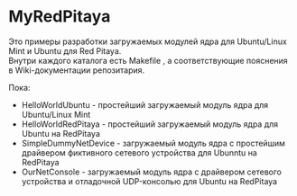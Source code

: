 # MyRedPitaya
  
Это примеры разработки загружаемых модулей ядра для Ubuntu/Linux Mint и Ubuntu для Red Pitaya.  
Внутри каждого каталога есть Makefile , а соответствующие пояснения в Wiki-документации репозитария.  
  
Пока:  
  
* HelloWorldUbuntu - простейший загружаемый модуль ядра для Ubuntu/Linux Mint  
* HelloWorldRedPitaya - простейший загружаемый модуль ядра для Ubuntu на RedPitaya  
* SimpleDummyNetDevice - загружаемый модуль ядра с простейшим драйвером фиктивного сетевого устройства для Ubunntu на RedPitaya  
* OurNetConsole - загружаемый модуль ядра с драйвером сетевого устройства и отладочной UDP-консолью для Ubuntu на RedPitaya  
  


